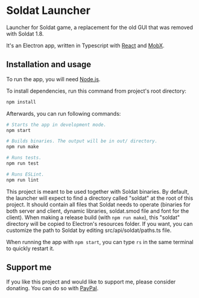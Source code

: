 # Soldat Launcher

Launcher for Soldat game, a replacement for the old GUI that was removed with Soldat 1.8.

It's an Electron app, written in Typescript with [React](https://reactjs.org/) and [MobX](https://mobx.js.org).

## Installation and usage

To run the app, you will need [Node.js](https://nodejs.org).

To install dependencies, run this command from project's root directory:
```sh
npm install
```

Afterwards, you can run following commands:
```sh
# Starts the app in development mode.
npm start

# Builds binaries. The output will be in out/ directory.
npm run make

# Runs tests.
npm run test

# Runs ESLint.
npm run lint
```

This project is meant to be used together with Soldat binaries. By default, the launcher will expect to find a directory called "soldat" at the root of this project. It should contain all files that Soldat needs to operate (binaries for both server and client, dynamic libraries, soldat.smod file and font for the client). When making a release build (with ```npm run make```), this "soldat" directory will be copied to Electron's resources folder. If you want, you can customize the path to Soldat by editing src/api/soldat/paths.ts file.

When running the app with ```npm start```, you can type ```rs``` in the same terminal to quickly restart it.

## Support me
If you like this project and would like to support me, please consider donating. You can do so with [PayPal](https://paypal.me/janrozanski).